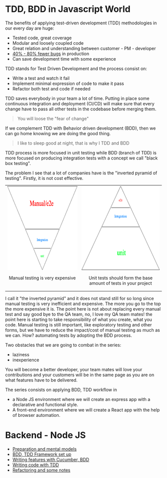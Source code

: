 TDD, BDD in Javascript World
===

The benefits of applying test-driven development (TDD) methodologies in our every day are huge:

- Tested code, great coverage
- Modular and loosely coupled code
- Great relation and understanding between customer - PM - developer
- [40% - 80% fewer bugs](https://www.researchgate.net/publication/3249271_Guest_Editors'_Introduction_TDD--The_Art_of_Fearless_Programming) in production
- Can save development time with some experience

TDD stands for Test Driven Development and the process consist on:
- Write a test and watch it fail
- Implement minimal expression of code to make it pass
- Refactor both test and code if needed

TDD saves everybody in your team a lot of time. Putting in place some continuous integration and deployment (CI/CD) will make sure that every change have to pass all other tests in the codebase before merging them. 

> You will loose the "fear of change"

If we complement TDD with Behavior driven development (BDD), then we can go home knowing we are doing the good thing.

> I like to sleep good at night, that is why I TDD and BDD

TDD process is more focused in unit testing while BDD (branch of TDD) is more focused on producing integration tests with a concept we call "black box testing".

The problem I see that a lot of companies have is the "inverted pyramid of testing". Firstly, it is not cost effective.
<table>
  <tbody>
    <tr>
      <td align="center" valign="top">
        <img width="350" height="270" src="docs/pyramid_inverted.png">
        <br>
        <p>Manual testing is very expensive</p>
      </td>
      <td align="center" valign="top">
        <img width="350" height="270" src="docs/pyramid.png">
        <br>
        <p>Unit tests should form the base amount of tests in your project</p>
      </td>
     </tr>
  </tbody>
</table>

I call it "the inverted pyramid" and it does not stand still for so long since manual testing is very inefficient and expensive. The more you go to the top the more expensive it is. The point here is not about replacing every manual test and say good bye to the QA team, no, I love my QA team mates! the point here is starting to take responsibility of what you create, what you code. Manual testing is still important, like exploratory testing and other forms, but we have to reduce the impact/cost of manual testing as much as we can. How? automating tests by adopting the BDD process.



Two obstacles that we are going to combat in the series:
- laziness
- inexperience

You will become a better developer, your team mates will love your contributions and your customers will be in the same page as you are on what features have to be delivered.

The series consists on applying BDD, TDD workflow in
- a Node JS environment where we will create an express app with a declarative and functional style.
- A front-end environment where we will create a React app with the help of browser automation.


# Backend - Node JS


- [Preparation and mental models](docs/part1.md)
- [BDD, TDD Framework set up](docs/part2.md)
- [Writing features with Cucumber, BDD](docs/part3.md)
- [Writing code with TDD](docs/part4.md)
- [Refactoring and some notes](docs/part5.md)

